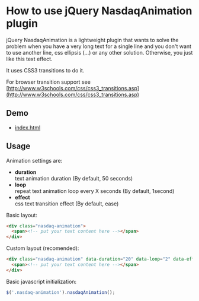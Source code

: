 How to use jQuery NasdaqAnimation plugin
===============
jQuery NasdaqAnimation is a lightweight plugin that wants to solve the problem when you have a very long text for a single line and you don't want to use another line, css ellipsis (...) or any other solution. Otherwise, you just like this text effect.

It uses CSS3 transitions to do it.

For browser transition support see [http://www.w3schools.com/css/css3_transitions.asp](http://www.w3schools.com/css/css3_transitions.asp)

## Demo

* [index.html](http://www.madebyaleix.com/projects/nasdaq-animation/)

## Usage

Animation settings are:
* **duration**  
  text animation duration (By default, 50 seconds)
* **loop**  
  repeat text animation loop every X seconds (By default, 1second)
* **effect**  
  css text transition effect (By default, ease)

Basic layout:

```html
<div class="nasdaq-animation">
  <span><!-- put your text content here --></span>
</div>
```

Custom layout (recomended):

```html
<div class="nasdaq-animation" data-duration="20" data-loop="2" data-effect="linear">
  <span><!-- put your text content here --></span>
</div>
```

Basic javascript initialization:

```javascript
$('.nasdaq-animation').nasdaqAnimation();
```